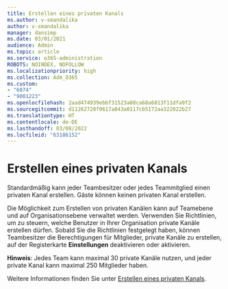 ```yaml
---
title: Erstellen eines privaten Kanals
ms.author: v-smandalika
author: v-smandalika
manager: dansimp
ms.date: 03/01/2021
audience: Admin
ms.topic: article
ms.service: o365-administration
ROBOTS: NOINDEX, NOFOLLOW
ms.localizationpriority: high
ms.collection: Adm_O365
ms.custom:
- "6874"
- "9001223"
ms.openlocfilehash: 2aad474939ebbf31523a08ca68a6813f11dfa9f2
ms.sourcegitcommit: d11262728f0617a843a0117cb5172aa322022b27
ms.translationtype: HT
ms.contentlocale: de-DE
ms.lasthandoff: 03/08/2022
ms.locfileid: "63186152"
---
```

# <a name="create-a-private-channel"></a>Erstellen eines privaten Kanals

Standardmäßig kann jeder Teambesitzer oder jedes Teammitglied einen privaten Kanal erstellen. Gäste können keinen privaten Kanal erstellen. 

Die Möglichkeit zum Erstellen von privaten Kanälen kann auf Teamebene und auf Organisationsebene verwaltet werden. Verwenden Sie Richtlinien, um zu steuern, welche Benutzer in Ihrer Organisation private Kanäle erstellen dürfen. Sobald Sie die Richtlinien festgelegt haben, können Teambesitzer die Berechtigungen für Mitglieder, private Kanäle zu erstellen, auf der Registerkarte **Einstellungen** deaktivieren oder aktivieren.

**Hinweis**: Jedes Team kann maximal 30 private Kanäle nutzen, und jeder private Kanal kann maximal 250 Mitglieder haben.

Weitere Informationen finden Sie unter [Erstellen eines privaten Kanals](https://docs.microsoft.com/MicrosoftTeams/private-channels#private-channel-creation).


